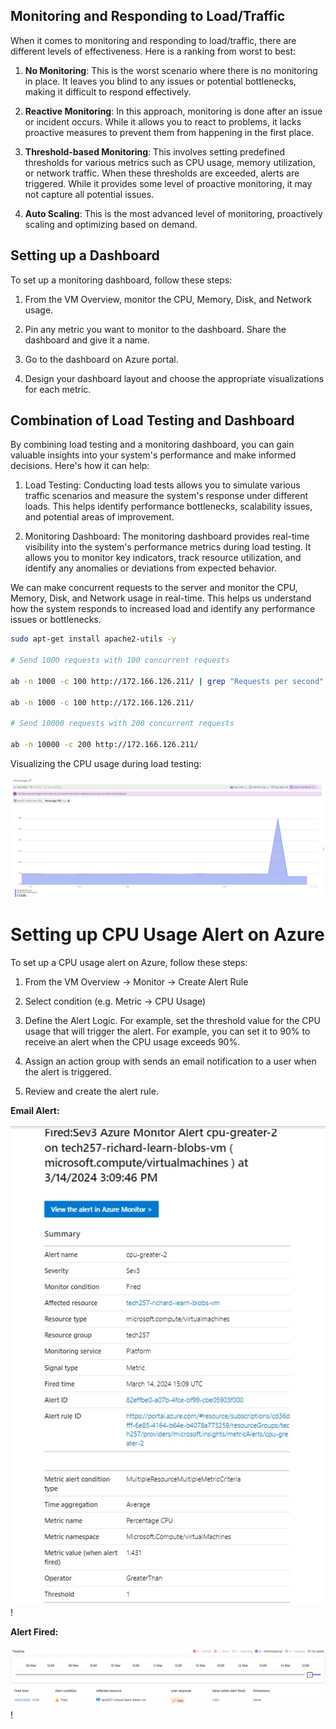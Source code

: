 ## Monitoring and Responding to Load/Traffic

When it comes to monitoring and responding to load/traffic, there are different levels of effectiveness. Here is a ranking from worst to best:

1. **No Monitoring**: This is the worst scenario where there is no monitoring in place. It leaves you blind to any issues or potential bottlenecks, making it difficult to respond effectively.

2. **Reactive Monitoring**: In this approach, monitoring is done after an issue or incident occurs. While it allows you to react to problems, it lacks proactive measures to prevent them from happening in the first place.

3. **Threshold-based Monitoring**: This involves setting predefined thresholds for various metrics such as CPU usage, memory utilization, or network traffic. When these thresholds are exceeded, alerts are triggered. While it provides some level of proactive monitoring, it may not capture all potential issues.

4. **Auto Scaling**: This is the most advanced level of monitoring, proactively scaling and optimizing based on demand.

## Setting up a Dashboard

To set up a monitoring dashboard, follow these steps:

1. From the VM Overview, monitor the CPU, Memory, Disk, and Network usage.

2. Pin any metric you want to monitor to the dashboard. Share the dashboard and give it a name.

3. Go to the dashboard on Azure portal.

4. Design your dashboard layout and choose the appropriate visualizations for each metric.

## Combination of Load Testing and Dashboard

By combining load testing and a monitoring dashboard, you can gain valuable insights into your system's performance and make informed decisions. Here's how it can help:

1. Load Testing: Conducting load tests allows you to simulate various traffic scenarios and measure the system's response under different loads. This helps identify performance bottlenecks, scalability issues, and potential areas of improvement.

2. Monitoring Dashboard: The monitoring dashboard provides real-time visibility into the system's performance metrics during load testing. It allows you to monitor key indicators, track resource utilization, and identify any anomalies or deviations from expected behavior.

We can make concurrent requests to the server and monitor the CPU, Memory, Disk, and Network usage in real-time. This helps us understand how the system responds to increased load and identify any performance issues or bottlenecks.

```bash
sudo apt-get install apache2-utils -y

# Send 1000 requests with 100 concurrent requests

ab -n 1000 -c 100 http://172.166.126.211/ | grep "Requests per second"

ab -n 1000 -c 100 http://172.166.126.211/

# Send 10000 requests with 200 concurrent requests

ab -n 10000 -c 200 http://172.166.126.211/
```

Visualizing the CPU usage during load testing:

![alt text](imgs/cpu_testing.jpg)

# Setting up CPU Usage Alert on Azure

To set up a CPU usage alert on Azure, follow these steps:

1. From the VM Overview -> Monitor -> Create Alert Rule

2. Select condition (e.g. Metric -> CPU Usage)

3. Define the Alert Logic. For example, set the threshold value for the CPU usage that will trigger the alert. For example, you can set it to 90% to receive an alert when the CPU usage exceeds 90%.

4. Assign an action group with sends an email notification to a user when the alert is triggered.

5. Review and create the alert rule.

**Email Alert:**

![alt text](imgs/alert_email.jpg)!

**Alert Fired:**

![alt text](imgs/alert_fired.jpg)!